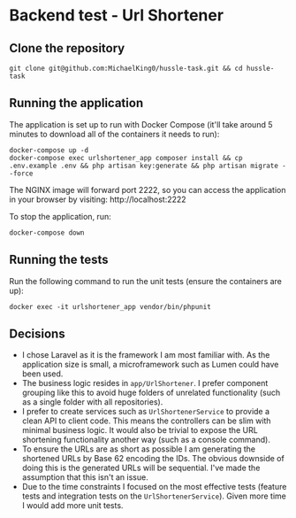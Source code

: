 # Backend test - Url Shortener

## Clone the repository

```
git clone git@github.com:MichaelKing0/hussle-task.git && cd hussle-task
```

## Running the application

The application is set up to run with Docker Compose (it'll take around 5 minutes to download all of the containers it needs to run):

```
docker-compose up -d
docker-compose exec urlshortener_app composer install && cp .env.example .env && php artisan key:generate && php artisan migrate --force
```

The NGINX image will forward port 2222, so you can access the application in your browser by visiting: http://localhost:2222

To stop the application, run:

```
docker-compose down
```

## Running the tests

Run the following command to run the unit tests (ensure the containers are up):

```
docker exec -it urlshortener_app vendor/bin/phpunit
```

## Decisions

- I chose Laravel as it is the framework I am most familiar with. As the application size is small, a microframework such as Lumen could have been used.
- The business logic resides in `app/UrlShortener`. I prefer component grouping like this to avoid huge folders of unrelated functionality (such as a single folder with all repositories). 
- I prefer to create services such as `UrlShortenerService` to provide a clean API to client code. This means the controllers can be slim with minimal business logic. It would also be trivial to expose the URL shortening functionality another way (such as a console command).   
- To ensure the URLs are as short as possible I am generating the shortened URLs by Base 62 encoding the IDs. The obvious downside of doing this is the generated URLs will be sequential. I've made the assumption that this isn't an issue.
- Due to the time constraints I focused on the most effective tests (feature tests and integration tests on the `UrlShortenerService`). Given more time I would add more unit tests.

